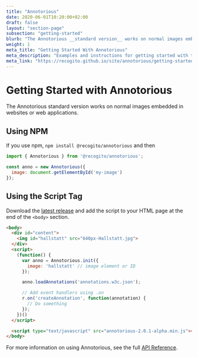 ```yaml
---
title: "Annotorious"
date: 2020-06-01T10:20:00+02:00
draft: false
layout: "section-page"
subsection: "getting-started"
blurb: "The Annotorious __standard version__ works on normal images embedded in websites or web applications."
weight: 1
meta_title: "Getting Started With Annotorious"
meta_description: "Examples and instructions for getting started with the Annotorious image annotation library"
meta_link: "https://recogito.github.io/site/annotorious/getting-started/annotorious"
---
```


# Getting Started with Annotorious

The Annotorious standard version works on normal images embedded in websites or web applications.

## Using NPM

If you use npm, `npm install @recogito/annotorious` and then

```javascript
import { Annotorious } from '@recogito/annotorious';

const anno = new Annotorious({
  image: document.getElementById('my-image')
});
```

## Using the Script Tag

Download the [latest release](https://github.com/recogito/annotorious/releases/latest)
and add the script to your HTML page at the end of the `<body>` section.

```html
<body>
  <div id="content">
    <img id="hallstatt" src="640px-Hallstatt.jpg">
  </div>
  <script>
    (function() {
      var anno = Annotorious.init({
        image: 'hallstatt' // image element or ID
      });

      anno.loadAnnotations('annotations.w3c.json');

      // Add event handlers using .on  
      r.on('createAnnotation', function(annotation) {
        // Do something
      });
    })()
  </script>

  <script type="text/javascript" src="annotorious-2.0.1-alpha.min.js"></script>
</body>
```

For more information on using Annotorious, see the full [API Reference](https://github.com/recogito/annotorious/wiki/API-Reference).




